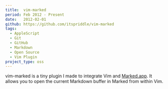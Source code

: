 ```yaml
---
title:  vim-marked
period: Feb 2012 - Present
date:   2012-02-01
github: https://github.com/itspriddle/vim-marked
tags:
  - AppleScript
  - Git
  - GitHub
  - Markdown
  - Open Source
  - Vim Plugin
project_type: oss
---
```


vim-marked is a tiny plugin I made to integrate Vim and [Marked.app][]. It
allows you to open the current Markdown buffer in Marked from within Vim.

[Marked.app]: http://marked2app.com/
